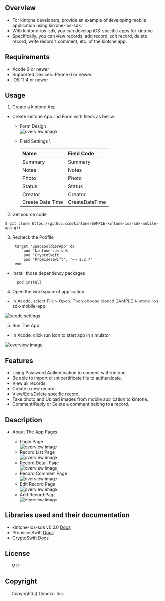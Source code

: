 ## Overview

* For kintone developers, provide an example of developing mobile application using kintone-ios-sdk.
* With kintone-ios-sdk, you can develop iOS-specific apps for kintone.
* Specifically, you can view records, add record, edit record, delete record, write record's comment, etc. of the kintone app.

## Requirements

* Xcode 9 or newer
* Supported Devices: iPhone 6 or newer
* iOS 11.4 or newer

## Usage

1. Create a kintone App

* Create kintone App and Form with fileds as below.
  
    * Form Design \
     ![overview image](./Screenshots/FormSetting.png?raw=true)

    * Field Settings \
    
        |Name|Field Code| 
        | :- | :- |
        | Summary| Summary| 
        | Notes| Notes| 
        | Photo| Photo| 
        | Status | Status| 
        | Creator | Creator| 
        | Create Date Time|CreateDateTime| 

2. Get source code

```bashshell
$ git clone https://github.com/kintone/SAMPLE-kintone-ios-sdk-mobile-app.git
```

3. Recheck the Podfile

        target 'SpaceSoldierApp' do
            pod 'kintone-ios-sdk'
            pod 'CryptoSwift'
            pod 'PromisesSwift', '~> 1.2.7'	
        end

* Install those dependency packages

        pod install

4. Open the workspace of application

* In Xcode, select File > Open. Then choose cloned SAMPLE-kintone-ios-sdk-mobile-app. 

![xcode settings](./Screenshots/XcodeSettings.png?raw=true)

5. Run The App

* In Xcode, click run icon to start app in simulator. 

![overview image](./Screenshots/XcodeView.png?raw=true)

## Features
 * Using Password Authentication to connect with kintone
 * Be able to import client certificate file to authenticate.
 * View all records.
 * Create a new record.
 * View/Edit/Delete specific record.
 * Take photo and Upload images from mobile application to kintone.
 * Comment/Reply or Delete a comment belong to a record.
 
## Description

* About The App Pages 

    * Login Page \
     ![overview image](./Screenshots/LoginView.png?raw=true)
    * Record List Page \
     ![overview image](./Screenshots/RecordList.png?raw=true)
    * Record Detail Page \
     ![overview image](./Screenshots/RecordDetail.png?raw=true)
    * Record Comment Page \
     ![overview image](./Screenshots/RecordComment.png?raw=true)
    * Edit Record Page \
     ![overview image](./Screenshots/RecordEdit.png?raw=true)
    * Add Record Page \
     ![overview image](./Screenshots/RecordAdd.png?raw=true)

## Libraries used and their documentation

* kintone-ios-sdk v0.2.0  [Docs](https://kintone.github.io/kintone-ios-sdk/)
* PromisesSwift [Docs](https://github.com/google/promises/blob/master/g3doc/index.md)
* CryptoSwift [Docs](https://cryptoswift.io/)

## License

&emsp;&ensp;MIT

## Copyright

&emsp;&ensp;Copyright(c) Cybozu, Inc.

